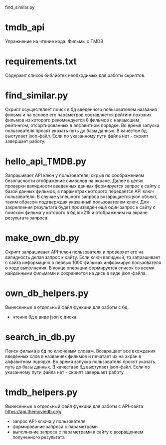 find_similar.py

# tmdb_api
Упражнение на чтение кода. Фильмы с TMDB
# requirements.txt
Содержит список библиотек необходимых для работы скриптов.

# find_similar.py
Скрипт осуществляет поиск в бд введённого пользователем названия фильма и на основе его параметров составляется рейтинг похожих фильмов из которого рекомендуется 8 фильмов с наивысшем рейтингом, отсортированных в алфавитном порядке.
Во время запуска пользователя просят указать путь до базы данных.
В качестве бд выступает json-файл.
Если по указанному пути файла нет - скрипт завершает работу.

# hello_api_TMDB.py
Запрашивает API ключ у пользователя, скрыв по соображениям безопасности отображение символов на экране. Далее в целях проверки валидности введённых данных формируется запрос к сайту с базой данных фильмов, в параметрах которого передаётся API ключ пользователя. В случае успешного запроса возвращается json объект, таким образом подтверждая указанный пользователем ключ.
Для закрепления результата будет произведён ещё один запрос к сайту с поиском фильма у которого в бд id=215 и отображеним на экране результата запроса.

# make_own_db.py
Скрипт запрашивает API-ключ пользователя и проверяет его на валидность делая запрос к сайту. Если ключ валидный, то запрашивает с сайта информацию о первых 1000 фильмах информируя пользователя о ходе выполнения. В конце операции формируется список со всеми найденными фильмами и сохраняется на диск в виде json-файла.

# own_db_helpers.py
Вынесенные в отдельный файл функции для работы с бд.
- чтение бд в виде json с диска

# search_in_db.py
Поиск фильма в бд по ключевым словам. Возвращает все вхождения введённых слов в названиях фильмов и печатает их на экран в алфавитном порядке.
Во время запуска пользователя просят указать путь до базы данных.
В качеставе бд выступает json-файл.
Если по указанному пути файла нет - скрипт завершает работу.

# tmdb_helpers.py
Вынесенные в отдельный файл функции для работы с API-сайта https://api.themoviedb.org/.
- запрос API-ключа у пользователя
- формирование запроса с параметрами
- выполнение запроса с параметрами к сайту с возращением полученного результата
